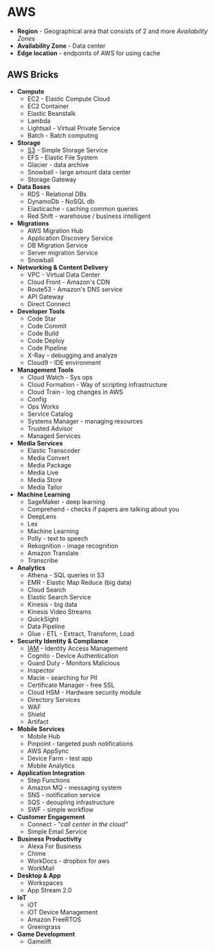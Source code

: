 # AWS

- __Region__ - Geographical area that consists of 2 and more _Availability Zones_
- __Availability Zone__ - Data center
- __Edge location__ - endpoints of AWS for using cache

## AWS Bricks
- __Compute__
  - EC2 - Elastic Compute Cloud
  - EC2 Container
  - Elastic Beanstalk
  - Lambda
  - Lightsail - Virtual Private Service
  - Batch - Batch computing
- __Storage__
  - [S3](docs/S3.md) - Simple Storage Service
  - EFS - Elastic File System
  - Glacier - data archive
  - Snowball - large amount data center
  - Storage Gateway
- __Data Bases__
  - RDS - Relational DBs
  - DynamoDb - NoSQL db
  - Elasticache - caching common queries
  - Red Shift - warehouse / business intelligent
- __Migrations__
  - AWS Migration Hub
  - Application Discovery Service
  - DB Migration Service
  - Server migration Service
  - Snowball
- __Networking & Content Delivery__
  - VPC - Virtual Data Center
  - Cloud Front - Amazon's CDN
  - Route53 - Amazon's DNS service
  - API Gateway
  - Direct Connect
- __Developer Tools__
  - Code Star
  - Code Commit
  - Code Build
  - Code Deploy
  - Code Pipeline
  - X-Ray - debugging and analyze
  - Cloud9 - IDE environment
- __Management Tools__
  - Cloud Watch - Sys ops
  - Cloud Formation - Way of scripting infrastructure
  - Cloud Train - log changes in AWS
  - Config
  - Ops Works
  - Service Catalog
  - Systems Manager - managing resources
  - Trusted Advisor
  - Managed Services
- __Media Services__
  - Elastic Transcoder
  - Media Convert
  - Media Package
  - Media Live
  - Media Store
  - Media Tailor
- __Machine Learning__
  - SageMaker - deep learning
  - Comprehend - checks if papers are talking about you
  - DeepLens
  - Lex
  - Machine Learning
  - Polly - text to speech
  - Rekognition - image recognition
  - Amazon Translate
  - Transcribe
- __Analytics__
  - Athena - SQL queries in S3
  - EMR - Elastic Map Reduce (big data)
  - Cloud Search
  - Elastic Search Service
  - Kinesis - big data
  - Kinesis Video Streams
  - QuickSight
  - Data Pipeline
  - Glue - ETL - Extract, Transform, Load
- __Security Identity & Compliance__
  - [IAM](docs/IAM.md) - Identity Access Management
  - Cognito - Device Authentication
  - Guard Duty - Monitors Malicious
  - Inspector
  - Macie - searching for PII
  - Certificate Manager - free SSL
  - Cloud HSM - Hardware security module
  - Directory Services
  - WAF
  - Shield
  - Artifact
- __Mobile Services__
  - Mobile Hub
  - Pinpoint - targeted push notifications
  - AWS AppSync
  - Device Farm - test app
  - Mobile Analytics
- __Application Integration__
  - Step Functions
  - Amazon MQ - messaging system
  - SNS - notification service
  - SQS - deoupling infrastructure
  - SWF - simple workflow
- __Customer Engagement__
  - Connect - _"call center in the cloud"_
  - Simple Email Service
- __Business Productivity__
  - Alexa For Business
  - Chime
  - WorkDocs - dropbox for aws
  - WorkMail
- __Desktop & App__
  - Workspaces
  - App Stream 2.0
- __IoT__
  - iOT
  - iOT Device Management
  - Amazon FreeRTOS
  - Greengrass
- __Game Development__
  - Gamelift


